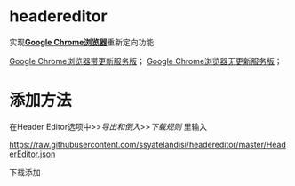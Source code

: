 # headereditor
实现[**Google Chrome浏览器**](https://www.google.com/chrome/browser/desktop/index.html)重新定向功能

[Google Chrome浏览器带更新服务版](https://dream.ren/tool/chrome/)；
[Google Chrome浏览器无更新服务版](https://api.i-meto.com/chrome)；

# 添加方法

在Header Editor选项中>>*导出和倒入*>>*下载规则* 里输入

https://raw.githubusercontent.com/ssyatelandisi/headereditor/master/HeaderEditor.json

下载添加
